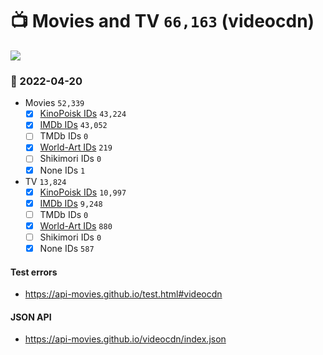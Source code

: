 # :tv: Movies and TV `66,163` (videocdn)

<a href="https://API-Movies.github.io"><img src="https://API-Movies.github.io/banner.png?cache"></a>

### :date: 2022-04-20
- Movies `52,339`
  - [x] <a href="https://API-Movies.github.io/videocdn/movie_kinopoisk_ids.json">KinoPoisk IDs</a> `43,224`
  - [x] <a href="https://API-Movies.github.io/videocdn/movie_imdb_ids.json">IMDb IDs</a> `43,052`
  - [ ] TMDb IDs `0`
  - [x] <a href="https://API-Movies.github.io/videocdn/movie_world_art_ids.json">World-Art IDs</a> `219`
  - [ ] Shikimori IDs `0`
  - [x] None IDs `1`
- TV `13,824`
  - [x] <a href="https://API-Movies.github.io/videocdn/tv_kinopoisk_ids.json">KinoPoisk IDs</a> `10,997`
  - [x] <a href="https://API-Movies.github.io/videocdn/tv_imdb_ids.json">IMDb IDs</a> `9,248`
  - [ ] TMDb IDs `0`
  - [x] <a href="https://API-Movies.github.io/videocdn/tv_world_art_ids.json">World-Art IDs</a> `880`
  - [ ] Shikimori IDs `0`
  - [x] None IDs `587`
#### Test errors
- <a href='https://api-movies.github.io/test.html#videocdn'>https://api-movies.github.io/test.html#videocdn</a>
#### JSON API
- <a href='https://api-movies.github.io/videocdn/index.json'>https://api-movies.github.io/videocdn/index.json</a>

